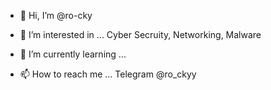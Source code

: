 - 👋 Hi, I’m @ro-cky
- 👀 I’m interested in ... Cyber Secruity, Networking, Malware
- 🌱 I’m currently learning ...

- 📫 How to reach me ... Telegram @ro_ckyy

<!---
ro-cky/ro-cky is a ✨ special ✨ repository because its `README.md` (this file) appears on your GitHub profile.
You can click the Preview link to take a look at your changes.
--->
